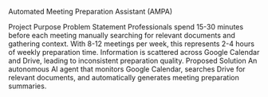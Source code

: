 Automated Meeting Preparation Assistant (AMPA)


Project Purpose
Problem Statement
Professionals spend 15-30 minutes before each meeting manually searching for relevant documents and gathering context. With 8-12 meetings per week, this represents 2-4 hours of weekly preparation time. Information is scattered across Google Calendar and Drive, leading to inconsistent preparation quality.
Proposed Solution
An autonomous AI agent that monitors Google Calendar, searches Drive for relevant documents, and automatically generates meeting preparation summaries.

